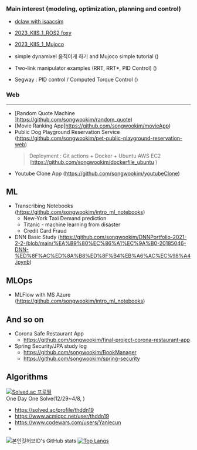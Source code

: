 ### Main interest (modeling, optimization, planning and control)
- [dclaw with isaacsim](https://github.com/songwookim/dclaw_isaacsim)

-  [2023_KIIS_1_ROS2 foxy](https://github.com/songwookim/2023_KIIS_Dclaw_ros)
-  [2023_KIIS_1_Mujoco](https://github.com/songwookim/2023_1_KIIS_dclaw_mujoco)

- simple dynamixel 움직이게 하기 and Mujoco simple tutorial ()
- Two-link manipulator examples (RRT, RRT*, PID Control) ()
- Segway : PID control / Computed Torque Control ()



### Web 
-------------

- [Random Quote Machine ]https://github.com/songwookim/random_quote)
- [Movie Ranking App]https://github.com/songwookim/movieApp)
- Public Dog Playground Reservation Service (https://github.com/songwookim/pet-public-playground-reservation-web)
  > Deployment : Git actions + Docker + Ubuntu AWS EC2 (https://github.com/songwookim/dockerfile_ubuntu )
- Youtube Clone App (https://github.com/songwookim/youtubeClone)

ML 
-------------

- Transcribing Notebooks (https://github.com/songwookim/intro_ml_notebooks)
    - New-York Taxi Demand prediction 
    - Titanic - machine learning from disaster
    - Credit Card Fraud
- DNN Basic Study (https://github.com/songwookim/DNNPortfolio-2021-2-2-/blob/main/%EA%B9%80%EC%86%A1%EC%9A%B0-20185046-DNN-%ED%8F%AC%ED%8A%B8%ED%8F%B4%EB%A6%AC%EC%98%A4.ipynb)
  
MLOps 
-------------

- MLFlow with MS Azure (https://github.com/songwookim/intro_ml_notebooks)

And so on
-------------

- Corona Safe Restaurant App
  - https://github.com/songwookim/final-project-corona-restaurant-app
- Spring Security/JPA study log
  - https://github.com/songwookim/BookManager
  - https://github.com/songwookim/spring-security

Algorithms 
-------------

[![Solved.ac 프로필](http://mazassumnida.wtf/api/v2/generate_badge?boj=thddn19)](https://solved.ac/thddn19) <br>
One Day One Solve(12/29~4/8, )
- https://solved.ac/profile/thddn19
- https://www.acmicpc.net/user/thddn19
- https://www.codewars.com/users/Yanlecun
- 
![본인깃허브ID's GitHub stats](https://github-readme-stats.vercel.app/api?username=songwookim&show_icons=true&theme=dark)
[![Top Langs](https://github-readme-stats.vercel.app/api/top-langs/?username=songwookim&layout=compact&theme=dark&langs_count=8)](https://github.com/yanlecun/github-readme-stats)

